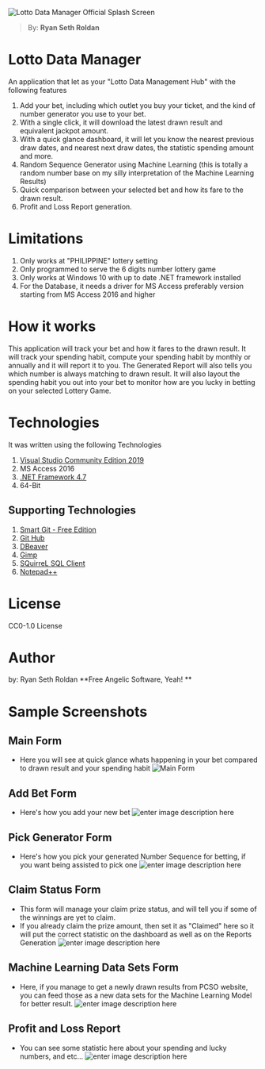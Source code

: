 ![Lotto Data Manager Official Splash Screen](https://i.imgur.com/XeQ8h9O.png)
> By: **Ryan Seth Roldan**

# Lotto Data Manager
An application that let as your "Lotto Data Management Hub" with the following features
1. Add your bet, including which outlet you buy your ticket, and the kind of number generator you use to your bet.
2. With a single click, it will download the latest drawn result and equivalent jackpot amount.
3. With a quick glance dashboard, it will let you know the nearest previous draw dates, and nearest next draw dates, the statistic spending amount and more.
4. Random Sequence Generator using Machine Learning (this is totally a random number base on my silly interpretation of the Machine Learning Results)
5. Quick comparison between your selected bet and how its fare to the drawn result.
6. Profit and Loss Report generation. 

# Limitations
1. Only works at "PHILIPPINE" lottery setting
2. Only programmed to serve the 6 digits number lottery game
3. Only works at Windows 10 with up to date .NET framework installed
4. For the Database, it needs a driver for MS Access preferably version starting from MS Access 2016 and higher

# How it works
This application will track your bet and how it fares to the drawn result.
It will track your spending habit, compute your spending habit by monthly or annually and it will report it to you. 
The Generated Report will also tells you which number is always matching to drawn result. It will also layout the spending habit you out into your bet to monitor how are you lucky in betting on your selected Lottery Game.

# Technologies
It was written using the following Technologies
1. [Visual Studio Community Edition 2019](https://visualstudio.microsoft.com/downloads/)
2. MS Access 2016
3. [.NET Framework 4.7](https://dotnet.microsoft.com/download/dotnet-framework/net47)
4. 64-Bit

## Supporting Technologies
1. [Smart Git - Free Edition](https://www.syntevo.com/smartgit/)
2. [Git Hub](https://github.com/)
3. [DBeaver](https://dbeaver.io/)
4. [Gimp](https://www.gimp.org/)
5. [SQuirreL SQL Client](http://squirrel-sql.sourceforge.net/)
6. [Notepad++](https://notepad-plus-plus.org/downloads/)


# License
CC0-1.0 License

# Author
by: Ryan Seth Roldan
**Free Angelic Software, Yeah! **

# Sample Screenshots
## Main Form
- Here you will see at quick glance whats happening in your bet compared to drawn result and your spending habit
![Main Form](https://i.imgur.com/dATG9GO.png)
## Add Bet Form
- Here's how you add your new bet
![enter image description here](https://i.imgur.com/LJwhIjr.png)
## Pick Generator Form
- Here's how you pick your generated Number Sequence for betting, if you want being assisted to pick one
![enter image description here](https://i.imgur.com/rQAVXg7.png)
## Claim Status Form
- This form will manage your claim prize status, and will tell you if some of the winnings are yet to claim.
- If you already claim the prize amount, then set it as "Claimed" here so it will put the correct statistic on the dashboard as well as on the Reports Generation
![enter image description here](https://i.imgur.com/7Ap2Tpr.png)
## Machine Learning Data Sets Form
- Here, if you manage to get a newly drawn results from PCSO website, you can feed those as a new data sets for the Machine Learning Model for better result.
![enter image description here](https://i.imgur.com/XxBtVIy.png)
## Profit and Loss Report
- You can see some statistic here about your spending and lucky numbers, and etc...
![enter image description here](https://i.imgur.com/F2aInft.png)
